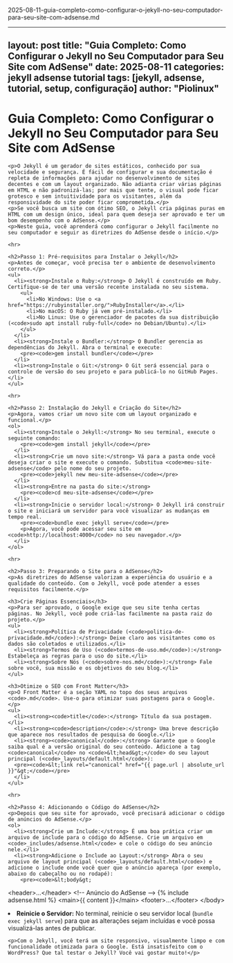 2025-08-11-guia-completo-como-configurar-o-jekyll-no-seu-computador-para-seu-site-com-adsense.md

---
layout: post
title: "Guia Completo: Como Configurar o Jekyll no Seu Computador para Seu Site com AdSense"
date: 2025-08-11
categories: jekyll adsense tutorial
tags: [jekyll, adsense, tutorial, setup, configuração]
author: "Piolinux"
---
<body>

  <main>
    <h1>Guia Completo: Como Configurar o Jekyll no Seu Computador para Seu Site com AdSense</h1>

    <p>O Jekyll é um gerador de sites estáticos, conhecido por sua velocidade e segurança. É fácil de configurar e sua documentação é repleta de informações para ajudar no desenvolvimento de sites decentes e com um layout organizado. Não adianta criar várias páginas em HTML e não padronizá-las; por mais que tente, o visual pode ficar grotesco e sem intuitividade para os visitantes, além da responsividade do site poder ficar comprometida.</p>
    <p>Se você busca um site com ótimo SEO, o Jekyll cria páginas puras em HTML com um design único, ideal para quem deseja ser aprovado e ter um bom desempenho com o AdSense.</p>
    <p>Neste guia, você aprenderá como configurar o Jekyll facilmente no seu computador e seguir as diretrizes do AdSense desde o início.</p>

    <hr>

    <h2>Passo 1: Pré-requisitos para Instalar o Jekyll</h2>
    <p>Antes de começar, você precisa ter o ambiente de desenvolvimento correto.</p>
    <ul>
      <li><strong>Instale o Ruby:</strong> O Jekyll é construído em Ruby. Certifique-se de ter uma versão recente instalada no seu sistema.
        <ul>
          <li>No Windows: Use o <a href="https://rubyinstaller.org/">RubyInstaller</a>.</li>
          <li>No macOS: O Ruby já vem pré-instalado.</li>
          <li>No Linux: Use o gerenciador de pacotes da sua distribuição (<code>sudo apt install ruby-full</code> no Debian/Ubuntu).</li>
        </ul>
      </li>
      <li><strong>Instale o Bundler:</strong> O Bundler gerencia as dependências do Jekyll. Abra o terminal e execute:
        <pre><code>gem install bundler</code></pre>
      </li>
      <li><strong>Instale o Git:</strong> O Git será essencial para o controle de versão do seu projeto e para publicá-lo no GitHub Pages.</li>
    </ul>

    <hr>

    <h2>Passo 2: Instalação do Jekyll e Criação do Site</h2>
    <p>Agora, vamos criar um novo site com um layout organizado e funcional.</p>
    <ol>
      <li><strong>Instale o Jekyll:</strong> No seu terminal, execute o seguinte comando:
        <pre><code>gem install jekyll</code></pre>
      </li>
      <li><strong>Crie um novo site:</strong> Vá para a pasta onde você deseja criar o site e execute o comando. Substitua <code>meu-site-adsense</code> pelo nome do seu projeto.
        <pre><code>jekyll new meu-site-adsense</code></pre>
      </li>
      <li><strong>Entre na pasta do site:</strong>
        <pre><code>cd meu-site-adsense</code></pre>
      </li>
      <li><strong>Inicie o servidor local:</strong> O Jekyll irá construir o site e iniciará um servidor para você visualizar as mudanças em tempo real.
        <pre><code>bundle exec jekyll serve</code></pre>
        <p>Agora, você pode acessar seu site em <code>http://localhost:4000</code> no seu navegador.</p>
      </li>
    </ol>

    <hr>

    <h2>Passo 3: Preparando o Site para o AdSense</h2>
    <p>As diretrizes do AdSense valorizam a experiência do usuário e a qualidade do conteúdo. Com o Jekyll, você pode atender a esses requisitos facilmente.</p>

    <h3>Crie Páginas Essenciais</h3>
    <p>Para ser aprovado, o Google exige que seu site tenha certas páginas. No Jekyll, você pode criá-las facilmente na pasta raiz do projeto.</p>
    <ul>
      <li><strong>Política de Privacidade (<code>politica-de-privacidade.md</code>):</strong> Deixe claro aos visitantes como os dados são coletados e utilizados.</li>
      <li><strong>Termos de Uso (<code>termos-de-uso.md</code>):</strong> Estabeleça as regras para o uso do site.</li>
      <li><strong>Sobre Nós (<code>sobre-nos.md</code>):</strong> Fale sobre você, sua missão e os objetivos do seu blog.</li>
    </ul>

    <h3>Otimize o SEO com Front Matter</h3>
    <p>O Front Matter é a seção YAML no topo dos seus arquivos <code>.md</code>. Use-o para otimizar suas postagens para o Google.</p>
    <ul>
      <li><strong><code>title</code>:</strong> Título da sua postagem.</li>
      <li><strong><code>description</code>:</strong> Uma breve descrição que aparece nos resultados de pesquisa do Google.</li>
      <li><strong><code>canonical</code>:</strong> Garante que o Google saiba qual é a versão original do seu conteúdo. Adicione a tag <code>canonical</code> no <code>&lt;head&gt;</code> do seu layout principal (<code>_layouts/default.html</code>):
      <pre><code>&lt;link rel="canonical" href="{{ page.url | absolute_url }}"&gt;</code></pre>
      </li>
    </ul>

    <hr>

    <h2>Passo 4: Adicionando o Código do AdSense</h2>
    <p>Depois que seu site for aprovado, você precisará adicionar o código de anúncios do AdSense.</p>
    <ol>
      <li><strong>Crie um Include:</strong> É uma boa prática criar um arquivo de include para o código do AdSense. Crie um arquivo em <code>_includes/adsense.html</code> e cole o código do seu anúncio nele.</li>
      <li><strong>Adicione o Include ao Layout:</strong> Abra o seu arquivo de layout principal (<code>_layouts/default.html</code>) e adicione o include onde você quer que o anúncio apareça (por exemplo, abaixo do cabeçalho ou no rodapé):
        <pre><code>&lt;body&gt;
  &lt;header&gt;...&lt;/header&gt;
  &lt;!-- Anúncio do AdSense --&gt;
  {% include adsense.html %}
  &lt;main&gt;{{ content }}&lt;/main&gt;
  &lt;footer&gt;...&lt;/footer&gt;
&lt;/body&gt;</code></pre>
      </li>
      <li><strong>Reinicie o Servidor:</strong> No terminal, reinicie o seu servidor local (<code>bundle exec jekyll serve</code>) para que as alterações sejam incluídas e você possa visualizá-las antes de publicar.</li>
    </ol>

    <p>Com o Jekyll, você terá um site responsivo, visualmente limpo e com funcionalidade otimizada para o Google. Está insatisfeito com o WordPress? Que tal testar o Jekyll? Você vai gostar muito!</p>
  </main>

</body>
</html>
